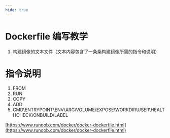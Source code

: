 ```yaml
---
hide: true
---
```

# Dockerfile 编写教学

1. 构建镜像的文本文件（文本内容包含了一条条构建镜像所需的指令和说明）

# 指令说明

1. FROM
2. RUN
3. COPY
4. ADD
5. CMD\ENTRYPOINT\ENV\ARG\VOLUME\EXPOSE\WORKDIR\USER\HEALTHCHECK\ONBUILD\LABEL


[https://www.runoob.com/docker/docker-dockerfile.html](https://www.runoob.com/docker/docker-dockerfile.html)